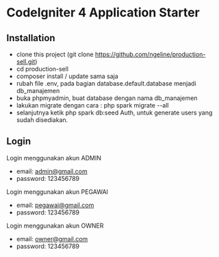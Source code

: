 # CodeIgniter 4 Application Starter


## Installation

- clone this project (git clone https://github.com/ngeline/production-sell.git)
- cd production-sell
- composer install / update sama saja
- rubah file .env, pada bagian database.default.database menjadi db_manajemen
- buka phpmyadmin, buat database dengan nama db_manajemen
- lakukan migrate dengan cara : php spark migrate --all
- selanjutnya ketik php spark db:seed Auth, untuk generate users yang sudah disediakan.

## Login

Login menggunakan akun ADMIN
- email: admin@gmail.com
- password: 123456789

Login menggunakan akun PEGAWAI
- email: pegawai@gmail.com
- password: 123456789

Login menggunakan akun OWNER
- email: owner@gmail.com
- password: 123456789
